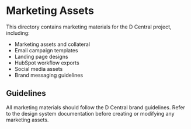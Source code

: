 # Marketing Assets

This directory contains marketing materials for the D Central project, including:

- Marketing assets and collateral
- Email campaign templates
- Landing page designs
- HubSpot workflow exports
- Social media assets
- Brand messaging guidelines

## Guidelines

All marketing materials should follow the D Central brand guidelines. Refer to the design system documentation before creating or modifying any marketing assets.

